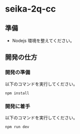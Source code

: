 # seika-2q-cc

## 準備

- Nodejs 環境を整えてください。

## 開発の仕方

### 開発の準備

以下のコマンドを実行してください。

```
npm install
```

### 開発に着手

以下のコマンドを実行してください。

```
npm run dev
```
